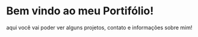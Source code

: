 # Bem vindo ao meu Portifólio! 
aqui você vai poder ver alguns projetos, contato e informações sobre mim! 
